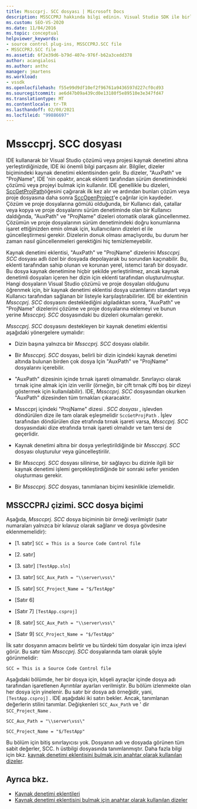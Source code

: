 ```yaml
---
title: Mssccprj. SCC dosyası | Microsoft Docs
description: MSSCCPRJ hakkında bilgi edinin. Visual Studio SDK ile birlikte çalışarak kaynak denetimi eklentisi tarafından kullanılan yerel, istemci tarafı bir dosya olan SCC dosyası.
ms.custom: SEO-VS-2020
ms.date: 11/04/2016
ms.topic: conceptual
helpviewer_keywords:
- source control plug-ins, MSSCCPRJ.SCC file
- MSSCCPRJ.SCC file
ms.assetid: 6f2e39d6-b79d-407e-976f-b62a3cedd378
author: acangialosi
ms.author: anthc
manager: jmartens
ms.workload:
- vssdk
ms.openlocfilehash: f55e99d9df10ef2f96761a9436597d227cf0cd93
ms.sourcegitcommit: ae6d47b09a439cd0e13180f5e89510e3e347fd47
ms.translationtype: MT
ms.contentlocale: tr-TR
ms.lasthandoff: 02/08/2021
ms.locfileid: "99886697"
---
```

# <a name="mssccprjscc-file"></a>Mssccprj. SCC dosyası
IDE kullanarak bir Visual Studio çözümü veya projesi kaynak denetimi altına yerleştirdiğinizde, IDE iki önemli bilgi parçasını alır. Bilgiler, dizeler biçimindeki kaynak denetimi eklentisinden gelir. Bu dizeler, "AuxPath" ve "ProjName", IDE 'nin opaktır, ancak eklenti tarafından sürüm denetimindeki çözümü veya projeyi bulmak için kullanılır. IDE genellikle bu dizeleri, [SccGetProjPath](../extensibility/sccgetprojpath-function.md)öğesini çağırarak ilk kez alır ve ardından bunları çözüm veya proje dosyasına daha sonra [SccOpenProject](../extensibility/sccopenproject-function.md)'e çağrılar için kaydeder. Çözüm ve proje dosyalarına gömülü olduğunda, bir Kullanıcı dalı, çatallar veya kopya ve proje dosyalarını sürüm denetiminde olan bir Kullanıcı daldığında, "AuxPath" ve "ProjName" dizeleri otomatik olarak güncellenmez. Çözümün ve proje dosyalarının sürüm denetimindeki doğru konumlarına işaret ettiğinizden emin olmak için, kullanıcıların dizeleri el ile güncelleştirmesi gerekir. Dizelerin donuk olması amaçlıyordu, bu durum her zaman nasıl güncellenmeleri gerektiğini hiç temizlemeyebilir.

 Kaynak denetimi eklentisi, "AuxPath" ve "ProjName" dizelerini *Mssccprj. SCC* dosyası adlı özel bir dosyada depolayarak bu sorundan kaçınabilir. Bu, eklenti tarafından sahip olunan ve korunan yerel, istemci tarafı bir dosyadır. Bu dosya kaynak denetimine hiçbir şekilde yerleştirilmez, ancak kaynak denetimli dosyaları içeren her dizin için eklenti tarafından oluşturulmuştur. Hangi dosyaların Visual Studio çözümü ve proje dosyaları olduğunu öğrenmek için, bir kaynak denetimi eklentisi dosya uzantılarını standart veya Kullanıcı tarafından sağlanan bir listeyle karşılaştırabilirler. IDE bir eklentinin *Mssccprj. SCC* dosyasını desteklediğini algıladıktan sonra, "AuxPath" ve "ProjName" dizelerini çözüme ve proje dosyalarına eklemeyi ve bunun yerine *Mssccprj. SCC* dosyasındaki bu dizeleri okumaları gerekir.

 *Mssccprj. SCC* dosyasını destekleyen bir kaynak denetimi eklentisi aşağıdaki yönergelere uymalıdır:

- Dizin başına yalnızca bir *Mssccprj. SCC* dosyası olabilir.

- Bir *Mssccprj. SCC* dosyası, belirli bir dizin içindeki kaynak denetimi altında bulunan birden çok dosya Için "AuxPath" ve "ProjName" dosyalarını içerebilir.

- "AuxPath" dizesinin içinde tırnak işareti olmamalıdır. Sınırlayıcı olarak tırnak içine almak için izin verilir (örneğin, bir çift tırnak çifti boş bir dizeyi göstermek için kullanılabilir). IDE, *Mssccprj. SCC* dosyasından okurken "AuxPath" dizesinden tüm tırnakları çıkaracaktır.

- Mssccprj içindeki "ProjName" dizesi *. SCC dosyası* , işlevden döndürülen dize ile tam olarak eşleşmelidir `SccGetProjPath` . İşlev tarafından döndürülen dize etrafında tırnak işareti varsa, *Mssccprj. SCC* dosyasındaki dize etrafında tırnak işareti olmalıdır ve tam tersi de geçerlidir.

- Kaynak denetimi altına bir dosya yerleştirildiğinde bir *Mssccprj. SCC* dosyası oluşturulur veya güncelleştirilir.

- Bir *Mssccprj. SCC* dosyası silinirse, bir sağlayıcı bu dizinle ilgili bir kaynak denetimi işlemi gerçekleştirdiğinde bir sonraki sefer yeniden oluşturması gerekir.

- Bir *Mssccprj. SCC* dosyası, tanımlanan biçimi kesinlikle izlemelidir.

## <a name="an-illustration-of-the-mssccprjscc-file-format"></a>MSSCCPRJ çizimi. SCC dosya biçimi
 Aşağıda, *Mssccprj. SCC* dosya biçiminin bir örneği verilmiştir (satır numaraları yalnızca bir kılavuz olarak sağlanır ve dosya gövdesine eklenmemelidir):

- [1. satır] `SCC = This is a Source Code Control file`

- [2. satır]

- [3. satır] `[TestApp.sln]`

- [3. satır] `SCC_Aux_Path = "\\server\vss\"`

- [5. satır] `SCC_Project_Name = "$/TestApp"`

- [Satır 6]

- [Satır 7] `[TestApp.csproj]`

- [8. satır] `SCC_Aux_Path = "\\server\vss\"`

- [Satır 9] `SCC_Project_Name = "$/TestApp"`

 İlk satır dosyanın amacını belirtir ve bu türdeki tüm dosyalar için imza işlevi görür. Bu satır tüm *Mssccprj. SCC* dosyalarında tam olarak şöyle görünmelidir:

 `SCC = This is a Source Code Control file`

 Aşağıdaki bölümde, her bir dosya için, köşeli ayraçlar içinde dosya adı tarafından işaretlenen Ayrıntılar ayarları verilmiştir. Bu bölüm izlenmekte olan her dosya için yinelenir. Bu satır bir dosya adı örneğidir, yani, `[TestApp.csproj]` . IDE aşağıdaki iki satırı bekler. Ancak, tanımlanan değerlerin stilini tanımlar. Değişkenleri `SCC_Aux_Path` ve ' dir `SCC_Project_Name` .

 `SCC_Aux_Path = "\\server\vss\"`

 `SCC_Project_Name = "$/TestApp"`

 Bu bölüm için bitiş sınırlayıcısı yok. Dosyanın adı ve dosyada görünen tüm sabit değerler, SCC. h üstbilgi dosyasında tanımlanmıştır. Daha fazla bilgi için bkz. [kaynak denetimi eklentisini bulmak için anahtar olarak kullanılan dizeler](../extensibility/strings-used-as-keys-for-finding-a-source-control-plug-in.md).

## <a name="see-also"></a>Ayrıca bkz.
- [Kaynak denetimi eklentileri](../extensibility/source-control-plug-ins.md)
- [Kaynak denetimi eklentisini bulmak için anahtar olarak kullanılan dizeler](../extensibility/strings-used-as-keys-for-finding-a-source-control-plug-in.md)
